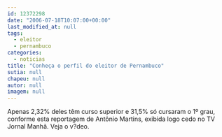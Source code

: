 ```yaml
---
id: 12372298
date: "2006-07-18T10:07:00+00:00"
last_modified_at: null
tags:
  - eleitor
  - pernambuco
categories:
  - noticias
title: "Conheça o perfil do eleitor de Pernambuco"
sutia: null
chapeu: null
autor: null
imagem: null
---
```

<p><P>Apenas 2,32% deles têm curso superior e 31,5%&nbsp;só cursaram o 1º grau, conforme esta reportagem de Antônio Martins, exibida logo cedo no TV Jornal Manhã. Veja o v?deo.</P> </p>
